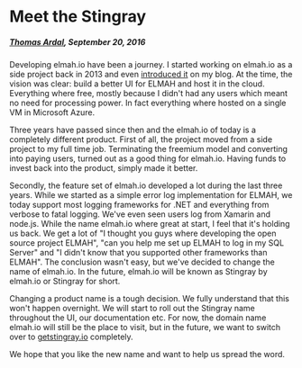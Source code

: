 # Meet the Stingray##### [Thomas Ardal](http://elmah.io/about/), September 20, 2016Developing elmah.io have been a journey. I started working on elmah.io as a side project back in 2013 and even [introduced it](http://thomasardal.com/introducing-elmah-io/) on my blog. At the time, the vision was clear: build a better UI for ELMAH and host it in the cloud. Everything where free, mostly because I didn't had any users which meant no need for processing power. In fact everything where hosted on a single VM in Microsoft Azure.Three years have passed since then and the elmah.io of today is a completely different product. First of all, the project moved from a side project to my full time job. Terminating the freemium model and converting into paying users, turned out as a good thing for elmah.io. Having funds to invest back into the product, simply made it better.Secondly, the feature set of elmah.io developed a lot during the last three years. While we started as a simple error log implementation for ELMAH, we today support most logging frameworks for .NET and everything from verbose to fatal logging. We've even seen users log from Xamarin and node.js. While the name elmah.io where great at start, I feel that it's holding us back. We get a lot of "I thought you guys where developing the open source project ELMAH", "can you help me set up ELMAH to log in my SQL Server" and "I didn't know that you supported other frameworks than ELMAH". The conclusion wasn't easy, but we've decided to change the name of elmah.io. In the future, elmah.io will be known as Stingray by elmah.io or Stingray for short.Changing a product name is a tough decision. We fully understand that this won't happen overnight.  We will start to roll out the Stingray name throughout the UI, our documentation etc. For now, the domain name elmah.io will still be the place to visit, but in the future, we want to switch over to [getstingray.io](http://getstingray.io/) completely.We hope that you like the new name and want to help us spread the word.